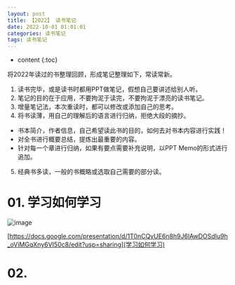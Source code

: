 ```yaml
---
layout: post
title: 【2022】 读书笔记
date: 2022-10-01 01:01:01
categories: 读书笔记
tags: 读书笔记
---
```

* content
{:toc}

将2022年读过的书整理回顾，形成笔记整理如下，常读常新。

1. 读书完毕，或是读书时都用PPT做笔记，假想自己要讲述给别人听。
2. 笔记的目的在于应用，不要拘泥于读完，不要拘泥于漂亮的读书笔记。
3. 增量笔记法，本次重读时，都可以修改或添加自己的思考。
4. 将书读薄，用自己的理解后的语言进行归纳，拒绝大段的摘抄。
 - 书本简介，作者信息，自己希望读此书的目的，如何去对书本内容进行实践！
 - 对全书进行概要总结，提炼出最重要的内容。
 - 针对每一个章进行归纳，如果有要点需要补充说明，以PPT Memo的形式进行追加。
5. 经典书多读，一般的书概略或选取自己需要的部分读。

# 01. 学习如何学习
![image](https://user-images.githubusercontent.com/18595935/193372964-a985f50f-554b-4aa5-8e84-c23e67d2c3be.png)

[https://docs.google.com/presentation/d/1T0nCQvUE6n8h9J6lAwDOSdIu9h_oViMGqXny6VI50c8/edit?usp=sharing](学习如何学习)

# 02. 